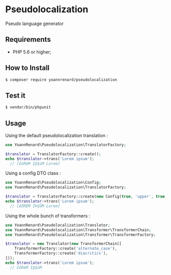 # Pseudolocalization

Pseudo language generator

## Requirements

* PHP 5.6 or higher;

## How to Install

```bash
$ composer require yoannrenard/pseudolocalization
```

## Test it

```bash
$ vendor/bin/phpunit
```

## Usage

Using the default pseudolocalization translation : 

```php
use YoannRenard\Pseudolocalization\TranslatorFactory;

$translator = TranslatorFactory::create();
echo $translator->trans('Lorem ipsum');
  // [£ôRèM Ìƥ§úM Lorem]
```

Using a config DTO class :  

```php
use YoannRenard\Pseudolocalization\Config;
use YoannRenard\Pseudolocalization\TranslatorFactory;

$translator = TranslatorFactory::create(new Config(true, 'upper', true, true));
echo $translator->trans('Lorem ipsum');
  // [£ÓRÉM ÌÞ§ÛM Lorem]
```

Using the whole bunch of transformers :

```php
use YoannRenard\Pseudolocalization\Translator;
use YoannRenard\Pseudolocalization\Transformer\TransformerChain;
use YoannRenard\Pseudolocalization\Transformer\TransformerFactory;

$translator = new Translator(new TransformerChain([
    TransformerFactory::create('alternate_case'),
    TransformerFactory::create('diacritics'),
]));
echo $translator->trans('Lorem ipsum');
  // £ôRèM Ìƥ§úM
```

